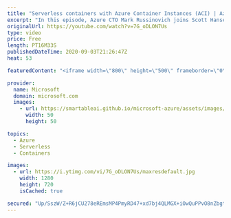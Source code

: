 ```yaml
---
title: "Serverless containers with Azure Container Instances (ACI) | Azure Friday"
excerpt: "In this episode, Azure CTO Mark Russinovich joins Scott Hanselman to show how you can use Azure Container Instances (ACI) to host a containerized application. Mark deploys an image processing container in three ways: as a standalone ACI container, as part of a Logic Apps workflow, and as the backend"
originalUrl: https://youtube.com/watch?v=7G_oDLON7Us
type: video
price: Free
length: PT16M33S
publishedDateTime: 2020-09-03T21:26:47Z
heat: 53

featuredContent: "<iframe width=\"800\" height=\"500\" frameborder=\"0\" src=\"https://www.youtube.com/embed/7G_oDLON7Us\" allow=\"accelerometer; autoplay; encrypted-media; gyroscope; picture-in-picture\" allowfullscreen></iframe>"

provider:
  name: Microsoft
  domain: microsoft.com
  images:
    - url: https://smartableai.github.io/microsoft-azure/assets/images/organizations/microsoft.com-50x50.jpg
      width: 50
      height: 50

topics:
  - Azure
  - Serverless
  - Containers

images:
  - url: https://i.ytimg.com/vi/7G_oDLON7Us/maxresdefault.jpg
    width: 1280
    height: 720
    isCached: true

secured: "Up/SszW/Z+R6jCU278eREmsMP4PmyRD47+xd7bj4QLMGX+iOwQuPPvO8nZbgtZFLOTRFpEyQBOzjVcfdEhOu30YjeS9m04IFcTokbXQgRrjRn2uZUn/aBDooRxmPKoQ2Dg/uvUcD+Zhm7ySCc6G2LIl3WeUQKBsKe3/XH+UtYvHnGlvWinllidK6dRhnUKciJKRiXXM4NLAKCB3gFQXFr/EnBws7OfbF68HGumbExlJoQrQOnwE0j1A1Ku3LTEmn9fADHx4ctna0Hk+jqWPF2L3y5tk0hTRldbv6EmQn6GeO2VfaCvjRanXUk+/T19Jc7Qh3AbXSWhbU0lsoCLGw9YIPn94CC5gPFja7KKuVmGqIAEvRVjJ3m3W6ARRiXTZK+aKd1lcN/DL6GRuZrapi8GwjJimVfBx0OSNqoPglfIQ=;xZRhO6B8dS43sxuuDhgQfA=="
---
```


